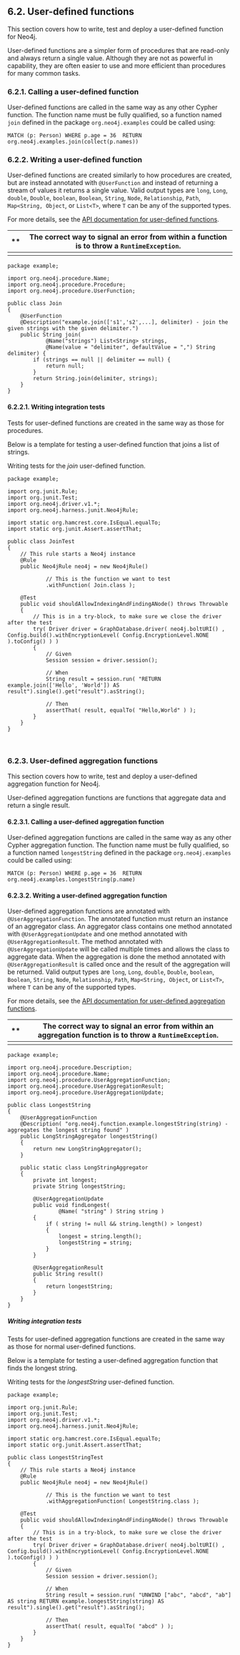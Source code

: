 ## 6.2. User-defined functions                  

This section covers how to write, test and deploy a user-defined function for Neo4j.

User-defined functions are a simpler form of procedures that are read-only and always return a single value.            Although they are not as powerful in capability, they are often easier to use and more efficient than procedures for many            common tasks.         

### 6.2.1. Calling a user-defined function                     

User-defined functions are called in the same way as any other Cypher function.               The function name must be fully qualified, so a function named `join` defined in the package `org.neo4j.examples` could be called using:            

```
MATCH (p: Person) WHERE p.age = 36  RETURN org.neo4j.examples.join(collect(p.names))
```

### 6.2.2. Writing a user-defined function                     

User-defined functions are created similarly to how procedures are created, but are instead annotated with `@UserFunction` and instead of returning a stream of values it returns a single value.               Valid output types are `long`, `Long`, `double`, `Double`, `boolean`, `Boolean`, `String`, `Node`, `Relationship`, `Path`, `Map<String, Object`, or `List<T>`, where `T` can be any of the supported types.            

For more details, see the [API documentation for user-defined functions](https://neo4j.com/docs/java-reference/3.3/javadocs/org/neo4j/procedure/UserFunction.html).            

| **   | The correct way to signal an error from within a function is to throw a `RuntimeException`. |
| ---- | ---------------------------------------- |
|      |                                          |

```
package example;

import org.neo4j.procedure.Name;
import org.neo4j.procedure.Procedure;
import org.neo4j.procedure.UserFunction;

public class Join
{
    @UserFunction
    @Description("example.join(['s1','s2',...], delimiter) - join the given strings with the given delimiter.")
    public String join(
            @Name("strings") List<String> strings,
            @Name(value = "delimiter", defaultValue = ",") String delimiter) {
        if (strings == null || delimiter == null) {
            return null;
        }
        return String.join(delimiter, strings);
    }
}
```

#### 6.2.2.1. Writing integration tests                        

Tests for user-defined functions are created in the same way as those for procedures.

Below is a template for testing a user-defined function that joins a list of strings.

Writing tests for the  *join* user-defined function.                                  

```
package example;

import org.junit.Rule;
import org.junit.Test;
import org.neo4j.driver.v1.*;
import org.neo4j.harness.junit.Neo4jRule;

import static org.hamcrest.core.IsEqual.equalTo;
import static org.junit.Assert.assertThat;

public class JoinTest
{
    // This rule starts a Neo4j instance
    @Rule
    public Neo4jRule neo4j = new Neo4jRule()

            // This is the function we want to test
            .withFunction( Join.class );

    @Test
    public void shouldAllowIndexingAndFindingANode() throws Throwable
    {
        // This is in a try-block, to make sure we close the driver after the test
        try( Driver driver = GraphDatabase.driver( neo4j.boltURI() , Config.build().withEncryptionLevel( Config.EncryptionLevel.NONE ).toConfig() ) )
        {
            // Given
            Session session = driver.session();

            // When
            String result = session.run( "RETURN example.join(['Hello', 'World']) AS result").single().get("result").asString();

            // Then
            assertThat( result, equalTo( "Hello,World" ) );
        }
    }
}
```

​                                 

### 6.2.3. User-defined aggregation functions                     

This section covers how to write, test and deploy a user-defined aggregation function for Neo4j.

User-defined aggregation functions are functions that aggregate data and return a single result.

#### 6.2.3.1. Calling a user-defined aggregation function                        

User-defined aggregation functions are called in the same way as any other Cypher aggregation function.                  The function name must be fully qualified, so a function named `longestString` defined in the package `org.neo4j.examples` could be called using:               

```
MATCH (p: Person) WHERE p.age = 36  RETURN org.neo4j.examples.longestString(p.name)
```

#### 6.2.3.2. Writing a user-defined aggregation function                        

User-defined aggregation functions are annotated with `@UserAggregationFunction`.                  The annotated function must return an instance of an aggregator class.                  An aggregator class contains one method annotated with `@UserAggregationUpdate` and one method annotated with `@UserAggregationResult`.                  The method annotated with `@UserAggregationUpdate` will be called multiple times and allows the class to aggregate data.                  When the aggregation is done the method annotated with `@UserAggregationResult` is called once and the result of the aggregation will be returned.                  Valid output types are `long`, `Long`, `double`, `Double`, `boolean`, `Boolean`, `String`, `Node`, `Relationship`, `Path`, `Map<String, Object`, or `List<T>`, where `T` can be any of the supported types.               

For more details, see the [API documentation for user-defined aggregation functions](https://neo4j.com/docs/java-reference/3.3/javadocs/org/neo4j/procedure/UserAggregationFunction.html).               

| **   | The correct way to signal an error from within an aggregation function is to throw a `RuntimeException`. |
| ---- | ---------------------------------------- |
|      |                                          |

```
package example;

import org.neo4j.procedure.Description;
import org.neo4j.procedure.Name;
import org.neo4j.procedure.UserAggregationFunction;
import org.neo4j.procedure.UserAggregationResult;
import org.neo4j.procedure.UserAggregationUpdate;

public class LongestString
{
    @UserAggregationFunction
    @Description( "org.neo4j.function.example.longestString(string) - aggregates the longest string found" )
    public LongStringAggregator longestString()
    {
        return new LongStringAggregator();
    }

    public static class LongStringAggregator
    {
        private int longest;
        private String longestString;

        @UserAggregationUpdate
        public void findLongest(
                @Name( "string" ) String string )
        {
            if ( string != null && string.length() > longest)
            {
                longest = string.length();
                longestString = string;
            }
        }

        @UserAggregationResult
        public String result()
        {
            return longestString;
        }
    }
}
```

##### Writing integration tests                           

Tests for user-defined aggregation functions are created in the same way as those for normal user-defined functions.

Below is a template for testing a user-defined aggregation function that finds the longest string.

Writing tests for the  *longestString* user-defined function.                                        

```
package example;

import org.junit.Rule;
import org.junit.Test;
import org.neo4j.driver.v1.*;
import org.neo4j.harness.junit.Neo4jRule;

import static org.hamcrest.core.IsEqual.equalTo;
import static org.junit.Assert.assertThat;

public class LongestStringTest
{
    // This rule starts a Neo4j instance
    @Rule
    public Neo4jRule neo4j = new Neo4jRule()

            // This is the function we want to test
            .withAggregationFunction( LongestString.class );

    @Test
    public void shouldAllowIndexingAndFindingANode() throws Throwable
    {
        // This is in a try-block, to make sure we close the driver after the test
        try( Driver driver = GraphDatabase.driver( neo4j.boltURI() , Config.build().withEncryptionLevel( Config.EncryptionLevel.NONE ).toConfig() ) )
        {
            // Given
            Session session = driver.session();

            // When
            String result = session.run( "UNWIND ["abc", "abcd", "ab"] AS string RETURN example.longestString(string) AS result").single().get("result").asString();

            // Then
            assertThat( result, equalTo( "abcd" ) );
        }
    }
}
```